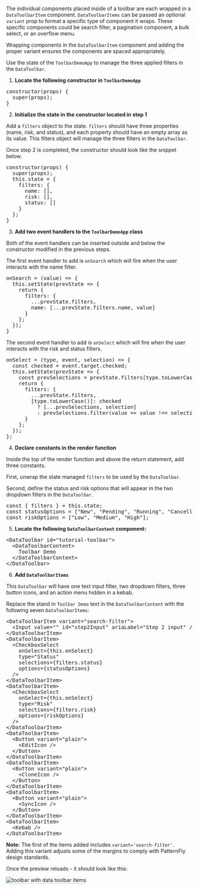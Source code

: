 The individual components placed inside of a toolbar are each wrapped in a `DataToolbarItem` component. `DataToolbarItems` can be passed an optional `variant` prop to format a specific type of component it wraps. These specific components could be search filter, a pagination component, a bulk select, or an overflow menu. 

Wrapping components in the `DataToolbarItem` component and adding the proper variant ensures the components are spaced appropriately.

Use the state of the `ToolbarDemoApp` to manage the three applied filters in the `DataToolbar`.

1) **Locate the following constructor in `ToolbarDemoApp`**

<pre class="file">
constructor(props) {
  super(props);
}
</pre>

2) **Initialize the state in the constructor located in step 1**

Add a `filters` object to the state. `filters` should have three properties (name, risk, and status), and each property should have an empty array as its value. This filters object will manage the three filters in the `DataToolbar`.

Once step 2 is completed, the constructor should look like the snippet below.

<pre class="file">
constructor(props) {
  super(props);
  this.state = {
    filters: {
      name: [],
      risk: [],
      status: []
    }
  };
}
</pre>

3) **Add two event handlers to the `ToolbarDemoApp` class**

Both of the event handlers can be inserted outside and below the constructor modified in the previous steps.

The first event handler to add is `onSearch` which will fire when the user interacts with the name filter.

<pre class="file" data-target="clipboard">
onSearch = (value) =&gt; {
  this.setState(prevState =&gt; {
    return {
      filters: {
        ...prevState.filters,
        name: [...prevState.filters.name, value]
      }
    };
  });
}
</pre>

The second event handler to add is `onSelect` which will fire when the user interacts with the risk and status filters.

<pre class="file" data-target="clipboard">
onSelect = (type, event, selection) =&gt; {
  const checked = event.target.checked;
  this.setState(prevState =&gt; {
    const prevSelections = prevState.filters[type.toLowerCase()];
    return {
      filters: {
        ...prevState.filters,
        [type.toLowerCase()]: checked
          ? [...prevSelections, selection]
          : prevSelections.filter(value => value !== selection)
      }
    };
  });
};
</pre>

4) **Declare constants in the render function**

Inside the top of the render function and above the return statement, add three constants.

First, unwrap the state managed `filters` to be used by the `DataToolbar`.

Second, define the status and risk options that will appear in the two dropdown filters in the `DataToolbar`.

<pre class="file" data-target="clipboard">
const { filters } = this.state;
const statusOptions = [&quot;New&quot;, &quot;Pending&quot;, &quot;Running&quot;, &quot;Cancelled&quot;];
const riskOptions = [&quot;Low&quot;, &quot;Medium&quot;, &quot;High&quot;];
</pre>


5) **Locate the following `DataToolbarContent` component:**

<pre class="file">
&lt;DataToolbar id=&quot;tutorial-toolbar&quot;&gt;
  &lt;DataToolbarContent&gt;
    Toolbar Demo
  &lt;/DataToolbarContent&gt;
&lt;/DataToolbar&gt;
</pre>

6) **Add `DataToolbarItems`**

This `DataToolbar` will have one text input filter, two dropdown filters, three button icons, and an action menu hidden in a kebab.

Replace the stand in `Toolbar Demo` text in the `DataToolbarContent` with the following seven `DataToolbarItems`:

<pre class="file" data-target="clipboard">
&lt;DataToolbarItem variant=&quot;search-filter&quot;&gt;
  &lt;Input value=&quot;&quot; id=&quot;step2Input&quot; ariaLabel=&quot;Step 2 input&quot; /&gt;
&lt;/DataToolbarItem&gt;
&lt;DataToolbarItem&gt;
  &lt;CheckboxSelect
    onSelect={this.onSelect}
    type=&quot;Status&quot;
    selections={filters.status}
    options={statusOptions}
  /&gt;
&lt;/DataToolbarItem&gt;
&lt;DataToolbarItem&gt;
  &lt;CheckboxSelect
    onSelect={this.onSelect}
    type=&quot;Risk&quot;
    selections={filters.risk}
    options={riskOptions}
  /&gt;
&lt;/DataToolbarItem&gt;
&lt;DataToolbarItem&gt;
  &lt;Button variant=&quot;plain&quot;&gt;
    &lt;EditIcon /&gt;
  &lt;/Button&gt;
&lt;/DataToolbarItem&gt;
&lt;DataToolbarItem&gt;
  &lt;Button variant=&quot;plain&quot;&gt;
    &lt;CloneIcon /&gt;
  &lt;/Button&gt;
&lt;/DataToolbarItem&gt;
&lt;DataToolbarItem&gt;
  &lt;Button variant=&quot;plain&quot;&gt;
    &lt;SyncIcon /&gt;
  &lt;/Button&gt;
&lt;/DataToolbarItem&gt;
&lt;DataToolbarItem&gt;
  &lt;Kebab /&gt;
&lt;/DataToolbarItem&gt;
</pre>

**Note:** The first of the items added includes `variant='search-filter'`. Adding this variant adjusts some of the margins to comply with PatternFly design standards.

Once the preview reloads - it should look like this:

<img src="toolbar-filter/assets/toolbar-items.png" alt="toolbar with data toolbar items" style="box-shadow: rgba(3, 3, 3, 0.2) 0px 1.25px 2.5px 0px;" />
